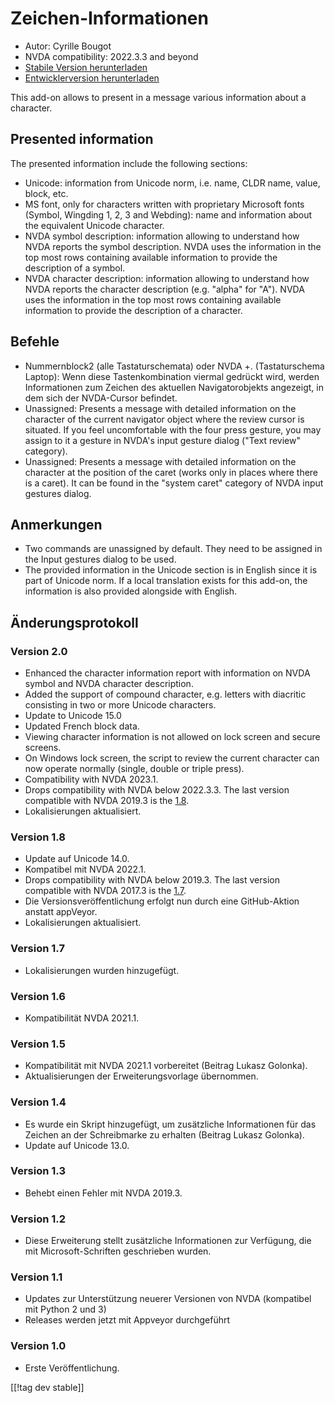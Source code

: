# Zeichen-Informationen #

* Autor: Cyrille Bougot
* NVDA compatibility: 2022.3.3 and beyond
* [Stabile Version herunterladen][1]
* [Entwicklerversion herunterladen][2]

This add-on allows to present in a message various information about a
character.

## Presented information

The presented information include the following sections:

* Unicode: information from Unicode norm, i.e. name, CLDR name, value,
  block, etc.
* MS font, only for characters written with proprietary Microsoft fonts
  (Symbol, Wingding 1, 2, 3 and Webding): name and information about the
  equivalent Unicode character.
* NVDA symbol description: information allowing to understand how NVDA
  reports the symbol description. NVDA uses the information in the top most
  rows containing available information to provide the description of a
  symbol.
* NVDA character description: information allowing to understand how NVDA
  reports the character description (e.g. "alpha" for "A"). NVDA uses the
  information in the top most rows containing available information to
  provide the description of a character.


## Befehle

* Nummernblock2 (alle Tastaturschemata) oder NVDA +. (Tastaturschema
  Laptop): Wenn diese Tastenkombination viermal gedrückt wird, werden
  Informationen zum Zeichen des aktuellen Navigatorobjekts angezeigt, in dem
  sich der NVDA-Cursor befindet.
* Unassigned: Presents a message with detailed information on the character
  of the current navigator object where the review cursor is situated. If
  you feel uncomfortable with the four press gesture, you may assign to it a
  gesture in NVDA's input gesture dialog ("Text review" category).
* Unassigned: Presents a message with detailed information on the character
  at the position of the caret (works only in places where there is a
  caret). It can be found in the "system caret" category of NVDA input
  gestures dialog.

## Anmerkungen

* Two commands are unassigned by default. They need to be assigned in the
  Input gestures dialog to be used.
* The provided information in the Unicode section is in English since it is
  part of Unicode norm. If a local translation exists for this add-on, the
  information is also provided alongside with English.


## Änderungsprotokoll

### Version 2.0


* Enhanced the character information report with information on NVDA symbol
  and NVDA character description.
* Added the support of compound character, e.g. letters with diacritic
  consisting in two or more Unicode characters.
* Update to Unicode 15.0
* Updated French block data.
* Viewing character information is not allowed on lock screen and secure
  screens.
* On Windows lock screen, the script to review the current character can now
  operate normally (single, double or triple press).
* Compatibility with NVDA 2023.1.
* Drops compatibility with NVDA below 2022.3.3. The last version compatible
  with NVDA 2019.3 is the [1.8][downloadVersion1.8].
* Lokalisierungen aktualisiert.

### Version 1.8

* Update auf Unicode 14.0.
* Kompatibel mit NVDA 2022.1.
* Drops compatibility with NVDA below 2019.3. The last version compatible
  with NVDA 2017.3 is the [1.7][downloadVersion1.7].
* Die Versionsveröffentlichung erfolgt nun durch eine GitHub-Aktion anstatt
  appVeyor.
* Lokalisierungen aktualisiert.

### Version 1.7

* Lokalisierungen wurden hinzugefügt.

### Version 1.6

* Kompatibilität NVDA 2021.1.

### Version 1.5

* Kompatibilität mit NVDA 2021.1 vorbereitet (Beitrag Lukasz Golonka).
* Aktualisierungen der Erweiterungsvorlage übernommen.

### Version 1.4

* Es wurde ein Skript hinzugefügt, um zusätzliche Informationen für das
  Zeichen an der Schreibmarke  zu erhalten (Beitrag Lukasz Golonka).
* Update auf Unicode 13.0.

### Version 1.3

* Behebt einen Fehler mit NVDA 2019.3.


### Version 1.2

* Diese Erweiterung stellt zusätzliche Informationen zur Verfügung, die mit
  Microsoft-Schriften geschrieben wurden.


### Version 1.1

* Updates zur Unterstützung neuerer Versionen von NVDA (kompatibel mit
  Python 2 und 3)
* Releases werden jetzt mit Appveyor durchgeführt


### Version 1.0

* Erste Veröffentlichung.

[[!tag dev stable]]

[1]: https://addons.nvda-project.org/files/get.php?file=chari

[2]: https://addons.nvda-project.org/files/get.php?file=chari-dev

[downloadVersion1.7]:
https://github.com/CyrilleB79/charInfo/releases/download/V1.7/charInfo-1.7.nvda-addon

[downloadVersion1.8]:
https://github.com/CyrilleB79/charInfo/releases/download/V1.8/charInfo-1.8.nvda-addon
